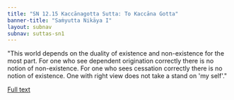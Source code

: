 ```yaml
---
title: "SN 12.15 Kaccānagotta Sutta: To Kaccāna Gotta"
banner-title: "Saṁyutta Nikāya I" 
layout: subnav 
subnav: suttas-sn1
---
```


"This world depends on the duality of existence and non-existence for the most part. For one who see dependent origination correctly there is no notion of non-existence. For one who sees cessation correctly there is no notion of existence. One with right view does not take a stand on 'my self'."


[Full text](https://www.dhammatalks.org/suttas/SN/SN12_15.html)
